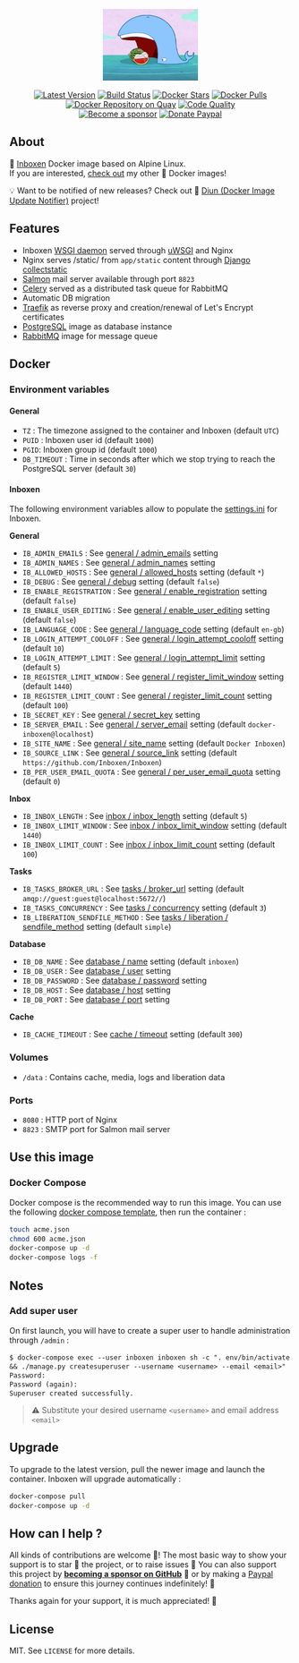 <p align="center"><a href="https://github.com/crazy-max/docker-inboxen" target="_blank"><img height="128" src="https://raw.githubusercontent.com/crazy-max/docker-inboxen/master/.res/docker-inboxen.jpg"></a></p>

<p align="center">
  <a href="https://hub.docker.com/r/crazymax/inboxen/"><img src="https://img.shields.io/badge/dynamic/json.svg?label=version&query=$.results[1].name&url=https://hub.docker.com/v2/repositories/crazymax/inboxen/tags&style=flat-square" alt="Latest Version"></a>
  <a href="https://travis-ci.com/crazy-max/docker-inboxen"><img src="https://img.shields.io/travis/com/crazy-max/docker-inboxen/master.svg?style=flat-square" alt="Build Status"></a>
  <a href="https://hub.docker.com/r/crazymax/inboxen/"><img src="https://img.shields.io/docker/stars/crazymax/inboxen.svg?style=flat-square" alt="Docker Stars"></a>
  <a href="https://hub.docker.com/r/crazymax/inboxen/"><img src="https://img.shields.io/docker/pulls/crazymax/inboxen.svg?style=flat-square" alt="Docker Pulls"></a>
  <a href="https://quay.io/repository/crazymax/inboxen"><img src="https://quay.io/repository/crazymax/inboxen/status?style=flat-square" alt="Docker Repository on Quay"></a>
  <a href="https://www.codacy.com/app/crazy-max/docker-inboxen"><img src="https://img.shields.io/codacy/grade/6e477437dfdf48f3a7133d7637d92175.svg?style=flat-square" alt="Code Quality"></a>
  <br /><a href="https://github.com/sponsors/crazy-max"><img src="https://img.shields.io/badge/sponsor-crazy--max-181717.svg?logo=github&style=flat-square" alt="Become a sponsor"></a>
  <a href="https://www.paypal.me/crazyws"><img src="https://img.shields.io/badge/donate-paypal-00457c.svg?logo=paypal&style=flat-square" alt="Donate Paypal"></a>
</p>

## About

🐳 [Inboxen](https://inboxen.org/) Docker image based on Alpine Linux.<br />
If you are interested, [check out](https://hub.docker.com/r/crazymax/) my other 🐳 Docker images!

💡 Want to be notified of new releases? Check out 🔔 [Diun (Docker Image Update Notifier)](https://github.com/crazy-max/diun) project!

## Features

* Inboxen [WSGI daemon](https://github.com/Inboxen/Inboxen/blob/master/inboxen/wsgi.py) served through [uWSGI](https://uwsgi-docs.readthedocs.io) and Nginx
* Nginx serves /static/ from `app/static` content through [Django collectstatic](https://docs.djangoproject.com/en/1.11/ref/contrib/staticfiles/#collectstatic)
* [Salmon](https://salmon-mail.readthedocs.io) mail server available through port `8823`
* [Celery](http://docs.celeryproject.org/en/latest/index.html) served as a distributed task queue for RabbitMQ
* Automatic DB migration
* [Traefik](https://github.com/containous/traefik-library-image) as reverse proxy and creation/renewal of Let's Encrypt certificates
* [PostgreSQL](https://github.com/docker-library/postgres) image as database instance
* [RabbitMQ](https://github.com/docker-library/rabbitmq) image for message queue

## Docker

### Environment variables

#### General

* `TZ` : The timezone assigned to the container and Inboxen (default `UTC`)
* `PUID` : Inboxen user id (default `1000`)
* `PGID`: Inboxen group id (default `1000`)
* `DB_TIMEOUT` : Time in seconds after which we stop trying to reach the PostgreSQL server (default `30`)

#### Inboxen

The following environment variables allow to populate the [settings.ini](https://inboxen.readthedocs.io/en/latest/settings.html) for Inboxen.

**General**

* `IB_ADMIN_EMAILS` : See [general / admin_emails](https://inboxen.readthedocs.io/en/latest/settings.html) setting
* `IB_ADMIN_NAMES` : See [general / admin_names](https://inboxen.readthedocs.io/en/latest/settings.html) setting
* `IB_ALLOWED_HOSTS` : See [general / allowed_hosts](https://inboxen.readthedocs.io/en/latest/settings.html) setting (default `*`)
* `IB_DEBUG` : See [general / debug](https://inboxen.readthedocs.io/en/latest/settings.html) setting (default `false`)
* `IB_ENABLE_REGISTRATION` :  See [general / enable_registration](https://inboxen.readthedocs.io/en/latest/settings.html) setting (default `false`)
* `IB_ENABLE_USER_EDITING` : See [general / enable_user_editing](https://inboxen.readthedocs.io/en/latest/settings.html) setting (default `false`)
* `IB_LANGUAGE_CODE` : See [general / language_code](https://inboxen.readthedocs.io/en/latest/settings.html) setting (default `en-gb`)
* `IB_LOGIN_ATTEMPT_COOLOFF` : See [general / login_attempt_cooloff](https://inboxen.readthedocs.io/en/latest/settings.html) setting (default `10`)
* `IB_LOGIN_ATTEMPT_LIMIT` :  See [general / login_attempt_limit](https://inboxen.readthedocs.io/en/latest/settings.html) setting (default `5`)
* `IB_REGISTER_LIMIT_WINDOW` : See [general / register_limit_window](https://inboxen.readthedocs.io/en/latest/settings.html) setting (default `1440`)
* `IB_REGISTER_LIMIT_COUNT` : See [general / register_limit_count](https://inboxen.readthedocs.io/en/latest/settings.html) setting (default `100`)
* `IB_SECRET_KEY` : See [general / secret_key](https://inboxen.readthedocs.io/en/latest/settings.html) setting
* `IB_SERVER_EMAIL` : See [general / server_email](https://inboxen.readthedocs.io/en/latest/settings.html) setting (default `docker-inboxen@localhost`)
* `IB_SITE_NAME` : See [general / site_name](https://inboxen.readthedocs.io/en/latest/settings.html) setting (default `Docker Inboxen`)
* `IB_SOURCE_LINK` : See [general / source_link](https://inboxen.readthedocs.io/en/latest/settings.html) setting (default `https://github.com/Inboxen/Inboxen`)
* `IB_PER_USER_EMAIL_QUOTA` : See [general / per_user_email_quota](https://inboxen.readthedocs.io/en/latest/settings.html) setting (default `0`)

**Inbox**

* `IB_INBOX_LENGTH` : See [inbox / inbox_length](https://inboxen.readthedocs.io/en/latest/settings.html) setting (default `5`)
* `IB_INBOX_LIMIT_WINDOW` : See [inbox / inbox_limit_window](https://inboxen.readthedocs.io/en/latest/settings.html) setting (default `1440`)
* `IB_INBOX_LIMIT_COUNT` : See [inbox / inbox_limit_count](https://inboxen.readthedocs.io/en/latest/settings.html) setting (default `100`)

**Tasks**

* `IB_TASKS_BROKER_URL` : See [tasks / broker_url](https://inboxen.readthedocs.io/en/latest/settings.html) setting (default `amqp://guest:guest@localhost:5672//`)
* `IB_TASKS_CONCURRENCY` : See [tasks / concurrency](https://inboxen.readthedocs.io/en/latest/settings.html) setting (default `3`)
* `IB_LIBERATION_SENDFILE_METHOD` : See [tasks / liberation / sendfile_method](https://inboxen.readthedocs.io/en/latest/settings.html) setting (default `simple`)

**Database**

* `IB_DB_NAME` : See [database / name](https://inboxen.readthedocs.io/en/latest/settings.html) setting (default `inboxen`)
* `IB_DB_USER` : See [database / user](https://inboxen.readthedocs.io/en/latest/settings.html) setting
* `IB_DB_PASSWORD` : See [database / password](https://inboxen.readthedocs.io/en/latest/settings.html) setting
* `IB_DB_HOST` : See [database / host](https://inboxen.readthedocs.io/en/latest/settings.html) setting
* `IB_DB_PORT` : See [database / port](https://inboxen.readthedocs.io/en/latest/settings.html) setting

**Cache**

* `IB_CACHE_TIMEOUT` : See [cache / timeout](https://inboxen.readthedocs.io/en/latest/settings.html) setting (default `300`)

### Volumes

* `/data` : Contains cache, media, logs and liberation data

### Ports

* `8080` : HTTP port of Nginx
* `8823` : SMTP port for Salmon mail server

## Use this image

### Docker Compose

Docker compose is the recommended way to run this image. You can use the following [docker compose template](examples/compose/docker-compose.yml), then run the container :

```bash
touch acme.json
chmod 600 acme.json
docker-compose up -d
docker-compose logs -f
```

## Notes

### Add super user

On first launch, you will have to create a super user to handle administration through `/admin` :

```
$ docker-compose exec --user inboxen inboxen sh -c ". env/bin/activate && ./manage.py createsuperuser --username <username> --email <email>"
Password:
Password (again):
Superuser created successfully.
```

> :warning: Substitute your desired username `<username>` and email address `<email>`

## Upgrade

To upgrade to the latest version, pull the newer image and launch the container. Inboxen will upgrade automatically :

```bash
docker-compose pull
docker-compose up -d
```

## How can I help ?

All kinds of contributions are welcome :raised_hands:! The most basic way to show your support is to star :star2: the project, or to raise issues :speech_balloon: You can also support this project by [**becoming a sponsor on GitHub**](https://github.com/sponsors/crazy-max) :clap: or by making a [Paypal donation](https://www.paypal.me/crazyws) to ensure this journey continues indefinitely! :rocket:

Thanks again for your support, it is much appreciated! :pray:

## License

MIT. See `LICENSE` for more details.
